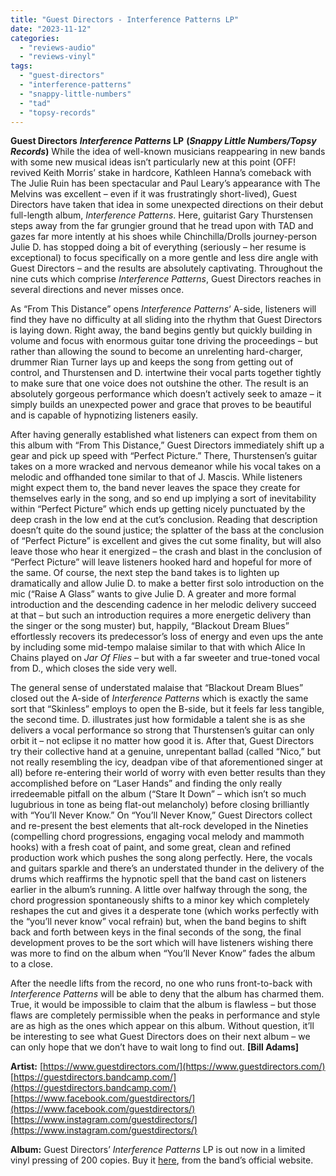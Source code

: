 ```yaml
---
title: "Guest Directors - Interference Patterns LP"
date: "2023-11-12"
categories: 
  - "reviews-audio"
  - "reviews-vinyl"
tags: 
  - "guest-directors"
  - "interference-patterns"
  - "snappy-little-numbers"
  - "tad"
  - "topsy-records"
---
```


**Guest Directors** **_Interference Patterns_ LP** **(_Snappy Little Numbers/Topsy Records_)** While the idea of well-known musicians reappearing in new bands with some new musical ideas isn’t particularly new at this point (OFF! revived Keith Morris’ stake in hardcore, Kathleen Hanna’s comeback with The Julie Ruin has been spectacular and Paul Leary’s appearance with The Melvins was excellent – even if it was frustratingly short-lived), Guest Directors have taken that idea in some unexpected directions on their debut full-length album, _Interference Patterns_. Here, guitarist Gary Thurstensen steps away from the far grungier ground that he tread upon with TAD and gazes far more intently at his shoes while Chinchilla/Drolls journey-person Julie D. has stopped doing a bit of everything (seriously – her resume is exceptional) to focus specifically on a more gentle and less dire angle with Guest Directors – and the results are absolutely captivating. Throughout the nine cuts which comprise _Interference Patterns_, Guest Directors reaches in several directions and never misses once.

As “From This Distance” opens _Interference Patterns_‘ A-side, listeners will find they have no difficulty at all sliding into the rhythm that Guest Directors is laying down. Right away, the band begins gently but quickly building in volume and focus with enormous guitar tone driving the proceedings – but rather than allowing the sound to become an unrelenting hard-charger, drummer Rian Turner lays up and keeps the song from getting out of control, and Thurstensen and D. intertwine their vocal parts together tightly to make sure that one voice does not outshine the other. The result is an absolutely gorgeous performance which doesn’t actively seek to amaze – it simply builds an unexpected power and grace that proves to be beautiful and is capable of hypnotizing listeners easily.

After having generally established what listeners can expect from them on this album with “From This Distance,” Guest Directors immediately shift up a gear and pick up speed with “Perfect Picture.” There, Thurstensen’s guitar takes on a more wracked and nervous demeanor while his vocal takes on a melodic and offhanded tone similar to that of J. Mascis. While listeners might expect them to, the band never leaves the space they create for themselves early in the song, and so end up implying a sort of inevitability within “Perfect Picture” which ends up getting nicely punctuated by the deep crash in the low end at the cut’s conclusion. Reading that description doesn’t quite do the sound justice; the splatter of the bass at the conclusion of “Perfect Picture” is excellent and gives the cut some finality, but will also leave those who hear it energized – the crash and blast in the conclusion of “Perfect Picture” will leave listeners hooked hard and hopeful for more of the same. Of course, the next step the band takes is to lighten up dramatically and allow Julie D. to make a better first solo introduction on the mic (“Raise A Glass” wants to give Julie D. A greater and more formal introduction and the descending cadence in her melodic delivery succeed at that – but such an introduction requires a more energetic delivery than the singer or the song muster) but, happily, “Blackout Dream Blues” effortlessly recovers its predecessor’s loss of energy and even ups the ante by including some mid-tempo malaise similar to that with which Alice In Chains played on _Jar Of Flies_ – but with a far sweeter and true-toned vocal from D., which closes the side very well.

The general sense of understated malaise that “Blackout Dream Blues” closed out the A-side of _Interference Patterns_ which is exactly the same sort that “Skinless” employs to open the B-side, but it feels far less tangible, the second time. D. illustrates just how formidable a talent she is as she delivers a vocal performance so strong that Thurstensen’s guitar can only orbit it – not eclipse it no matter how good it is. After that, Guest Directors try their collective hand at a genuine, unrepentant ballad (called “Nico,” but not really resembling the icy, deadpan vibe of that aforementioned singer at all) before re-entering their world of worry with even better results than they accomplished before on “Laser Hands” and finding the only really irredeemable pitfall on the album (“Stare It Down” – which isn’t so much lugubrious in tone as being flat-out melancholy) before closing brilliantly with “You’ll Never Know.” On “You’ll Never Know,” Guest Directors collect and re-present the best elements that alt-rock developed in the Nineties (compelling chord progressions, engaging vocal melody and mammoth hooks) with a fresh coat of paint, and some great, clean and refined production work which pushes the song along perfectly. Here, the vocals and guitars sparkle and there’s an understated thunder in the delivery of the drums which reaffirms the hypnotic spell that the band cast on listeners earlier in the album’s running. A little over halfway through the song, the chord progression spontaneously shifts to a minor key which completely reshapes the cut and gives it a desperate tone (which works perfectly with the “you’ll never know” vocal refrain) but, when the band begins to shift back and forth between keys in the final seconds of the song, the final development proves to be the sort which will have listeners wishing there was more to find on the album when “You’ll Never Know” fades the album to a close.

After the needle lifts from the record, no one who runs front-to-back with _Interference Patterns_ will be able to deny that the album has charmed them. True, it would be impossible to claim that the album is flawless – but those flaws are completely permissible when the peaks in performance and style are as high as the ones which appear on this album. Without question, it’ll be interesting to see what Guest Directors does on their next album – we can only hope that we don’t have to wait long to find out. **\[Bill Adams\]**

**Artist:** [https://www.guestdirectors.com/](https://www.guestdirectors.com/) [https://guestdirectors.bandcamp.com/](https://guestdirectors.bandcamp.com/) [https://www.facebook.com/guestdirectors/](https://www.facebook.com/guestdirectors/) [https://www.instagram.com/guestdirectors/](https://www.instagram.com/guestdirectors/)

**Album:** Guest Directors’ _Interference Patterns_ LP is out now in a limited vinyl pressing of 200 copies. Buy it [here](https://www.guestdirectors.com/music), from the band’s official website.
